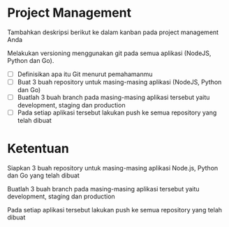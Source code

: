 # Project Management​
Tambahkan deskripsi berikut ke dalam kanban pada project management Anda

Melakukan versioning menggunakan git pada semua aplikasi (NodeJS, Python dan Go).

- [ ] Definisikan apa itu Git menurut pemahamanmu
- [ ] Buat 3 buah repository untuk masing-masing aplikasi (NodeJS, Python dan Go)
- [ ] Buatlah 3 buah branch pada masing-masing aplikasi tersebut yaitu development, staging dan production
- [ ] Pada setiap aplikasi tersebut lakukan push ke semua repository yang telah dibuat

# Ketentuan​

Siapkan 3 buah repository untuk masing-masing aplikasi Node.js, Python dan Go yang telah dibuat

Buatlah 3 buah branch pada masing-masing aplikasi tersebut yaitu development, staging dan production

Pada setiap aplikasi tersebut lakukan push ke semua repository yang telah dibuat
